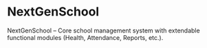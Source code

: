 # NextGenSchool
NextGenSchool – Core school management system with extendable functional modules (Health, Attendance, Reports, etc.).
